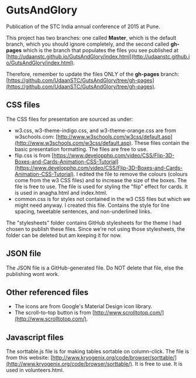 # GutsAndGlory
Publication of the STC India annual conference of 2015 at Pune.

This project has two branches: one called **Master**, which is the default branch, which you should ignore completely, and the second called **gh-pages** which is the branch that populates the files you see published at [http://udaanstc.github.io/GutsAndGlory/index.html[(http://udaanstc.github.io/GutsAndGlory/index.html).

Therefore, remember to update the files ONLY of the **gh-pages** branch: [https://github.com/UdaanSTC/GutsAndGlory/tree/gh-pages](https://github.com/UdaanSTC/GutsAndGlory/tree/gh-pages).

## CSS files
The CSS files for presentation are sourced as under:
- w3.css, w3-theme-indigo.css, and w3-theme-orange.css are from w3schools.com: [http://www.w3schools.com/w3css/default.asp](http://www.w3schools.com/w3css/default.asp). These files contain the basic presentation formatting. The files are free to use.
- flip.css is from [https://www.developphp.com/video/CSS/Flip-3D-Boxes-and-Cards-Animation-CSS-Tutorial](https://www.developphp.com/video/CSS/Flip-3D-Boxes-and-Cards-Animation-CSS-Tutorial). I edited the file to remove the colours (colours come from the w3 CSS files) and to increase the size of the boxes. The file is free to use. The file is used for styling the "flip" effect for cards. It is used in anagha.html and index.html.
- common.css is for styles not contained in the w3 CSS files but which we might need anyway. I created this file. Contains the style for line spacing, tweetable sentences, and non-underlined links.

The "stylesheets" folder contains GitHub stylesheets for the theme I had chosen to publish these files. Since we're not using those stylesheets, the folder can be deleted but am keeping it for now.

## JSON file
The JSON file is a GitHub-generated file. Do NOT delete that file, else the publishing wont work.

## Other referenced files
- The icons are from Google's Material Design icon library.
- The scroll-to-top button is from [http://www.scrolltotop.com/](http://www.scrolltotop.com/). 

## Javascript files
The sorttable.js file is for making tables sortable on column-click. The file is from this website: [http://www.kryogenix.org/code/browser/sorttable/](http://www.kryogenix.org/code/browser/sorttable/). It is free to use. It is used in volunteers.html.
